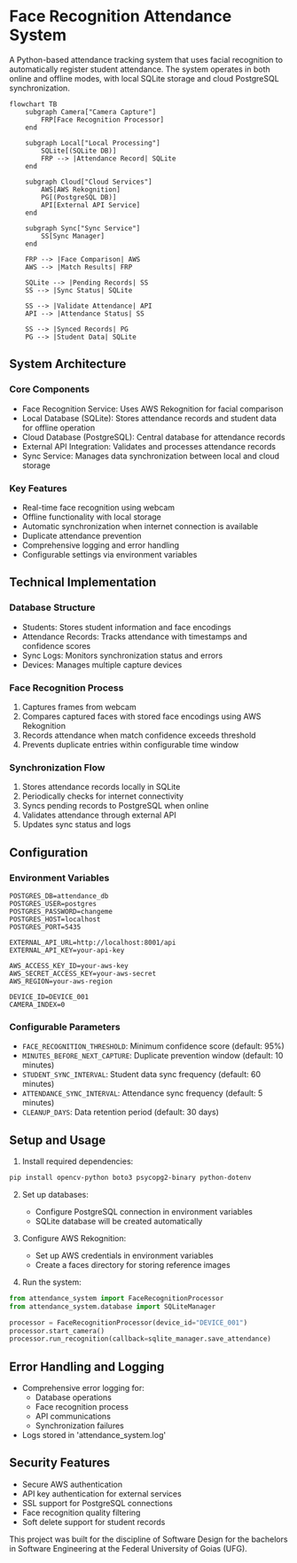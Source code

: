 # Face Recognition Attendance System

A Python-based attendance tracking system that uses facial recognition to automatically register student attendance. The system operates in both online and offline modes, with local SQLite storage and cloud PostgreSQL synchronization.

```mermaid
flowchart TB
    subgraph Camera["Camera Capture"]
        FRP[Face Recognition Processor]
    end

    subgraph Local["Local Processing"]
        SQLite[(SQLite DB)]
        FRP --> |Attendance Record| SQLite
    end

    subgraph Cloud["Cloud Services"]
        AWS[AWS Rekognition]
        PG[(PostgreSQL DB)]
        API[External API Service]
    end

    subgraph Sync["Sync Service"]
        SS[Sync Manager]
    end

    FRP --> |Face Comparison| AWS
    AWS --> |Match Results| FRP

    SQLite --> |Pending Records| SS
    SS --> |Sync Status| SQLite

    SS --> |Validate Attendance| API
    API --> |Attendance Status| SS

    SS --> |Synced Records| PG
    PG --> |Student Data| SQLite
```

## System Architecture

### Core Components

- Face Recognition Service: Uses AWS Rekognition for facial comparison
- Local Database (SQLite): Stores attendance records and student data for offline operation
- Cloud Database (PostgreSQL): Central database for attendance records
- External API Integration: Validates and processes attendance records
- Sync Service: Manages data synchronization between local and cloud storage

### Key Features

- Real-time face recognition using webcam
- Offline functionality with local storage
- Automatic synchronization when internet connection is available
- Duplicate attendance prevention
- Comprehensive logging and error handling
- Configurable settings via environment variables

## Technical Implementation

### Database Structure

- Students: Stores student information and face encodings
- Attendance Records: Tracks attendance with timestamps and confidence scores
- Sync Logs: Monitors synchronization status and errors
- Devices: Manages multiple capture devices

### Face Recognition Process

1. Captures frames from webcam
2. Compares captured faces with stored face encodings using AWS Rekognition
3. Records attendance when match confidence exceeds threshold
4. Prevents duplicate entries within configurable time window

### Synchronization Flow

1. Stores attendance records locally in SQLite
2. Periodically checks for internet connectivity
3. Syncs pending records to PostgreSQL when online
4. Validates attendance through external API
5. Updates sync status and logs

## Configuration

### Environment Variables

```env
POSTGRES_DB=attendance_db
POSTGRES_USER=postgres
POSTGRES_PASSWORD=changeme
POSTGRES_HOST=localhost
POSTGRES_PORT=5435

EXTERNAL_API_URL=http://localhost:8001/api
EXTERNAL_API_KEY=your-api-key

AWS_ACCESS_KEY_ID=your-aws-key
AWS_SECRET_ACCESS_KEY=your-aws-secret
AWS_REGION=your-aws-region

DEVICE_ID=DEVICE_001
CAMERA_INDEX=0
```

### Configurable Parameters

- `FACE_RECOGNITION_THRESHOLD`: Minimum confidence score (default: 95%)
- `MINUTES_BEFORE_NEXT_CAPTURE`: Duplicate prevention window (default: 10 minutes)
- `STUDENT_SYNC_INTERVAL`: Student data sync frequency (default: 60 minutes)
- `ATTENDANCE_SYNC_INTERVAL`: Attendance sync frequency (default: 5 minutes)
- `CLEANUP_DAYS`: Data retention period (default: 30 days)

## Setup and Usage

1. Install required dependencies:

```bash
pip install opencv-python boto3 psycopg2-binary python-dotenv
```

2. Set up databases:

   - Configure PostgreSQL connection in environment variables
   - SQLite database will be created automatically

3. Configure AWS Rekognition:

   - Set up AWS credentials in environment variables
   - Create a faces directory for storing reference images

4. Run the system:

```python
from attendance_system import FaceRecognitionProcessor
from attendance_system.database import SQLiteManager

processor = FaceRecognitionProcessor(device_id="DEVICE_001")
processor.start_camera()
processor.run_recognition(callback=sqlite_manager.save_attendance)
```

## Error Handling and Logging

- Comprehensive error logging for:
  - Database operations
  - Face recognition process
  - API communications
  - Synchronization failures
- Logs stored in 'attendance_system.log'

## Security Features

- Secure AWS authentication
- API key authentication for external services
- SSL support for PostgreSQL connections
- Face recognition quality filtering
- Soft delete support for student records

This project was built for the discipline of Software Design for the bachelors in Software Engineering at the Federal University of Goias (UFG).
